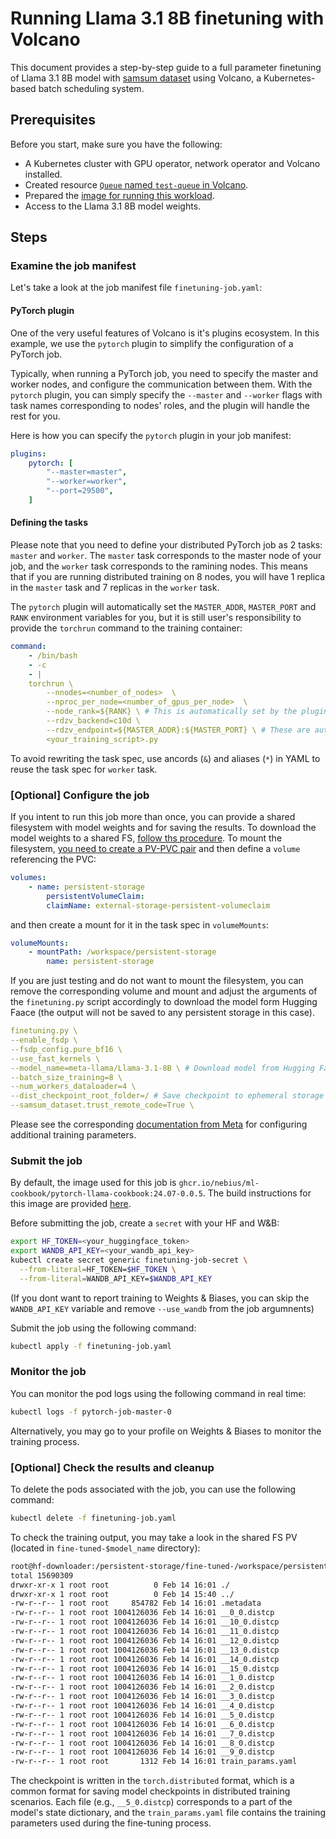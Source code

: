 # Running Llama 3.1 8B finetuning with Volcano
This document provides a step-by-step guide to a full parameter finetuning of Llama 3.1 8B model with [samsum dataset](https://huggingface.co/datasets/Samsung/samsum) using Volcano, a Kubernetes-based batch scheduling system.
## Prerequisites

Before you start, make sure you have the following:
- A Kubernetes cluster with GPU operator, network operator and Volcano installed.
- Created resource [`Queue` named `test-queue` in Volcano](../queue.yaml).
- Prepared the [image for running this workload](../../workload-samples/llama-cookbook/Dockerfile).
- Access to the Llama 3.1 8B model weights.

## Steps

### Examine the job manifest
Let's take a look at the job manifest file `finetuning-job.yaml`:

#### PyTorch plugin
One of the very useful features of Volcano is it's plugins ecosystem. In this example, we use the `pytorch` plugin to simplify the configuration of a PyTorch job.

Typically, when running a PyTorch job, you need to specify the master and worker nodes, and configure the communication between them. With the `pytorch` plugin, you can simply specify the `--master` and `--worker` flags with task names corresponding to nodes' roles, and the plugin will handle the rest for you.

Here is how you can specify the `pytorch` plugin in your job manifest:
```yaml
plugins:
    pytorch: [
        "--master=master",
        "--worker=worker",
        "--port=29500", 
    ]
```
#### Defining the tasks

Please note that you need to define your distributed PyTorch job as 2 tasks: `master` and `worker`. The `master` task corresponds to the master node of your job, and the `worker` task corresponds to the ramining nodes. This means that if you are running distributed training on 8 nodes, you will have 1 replica in the `master` task and 7 replicas in the  `worker` task.

The `pytorch` plugin will automatically set the `MASTER_ADDR`, `MASTER_PORT` and `RANK` environment variables for you, but it is still user's responsibility to provide the `torchrun` command to the training container:
```yaml
command: 
    - /bin/bash
    - -c
    - |
    torchrun \
        --nnodes=<number_of_nodes>  \
        --nproc_per_node=<number_of_gpus_per_node>  \
        --node_rank=${RANK} \ # This is automatically set by the plugin
        --rdzv_backend=c10d \
        --rdzv_endpoint=${MASTER_ADDR}:${MASTER_PORT} \ # These are automatically set by the plugin
        <your_training_script>.py
```

To avoid rewriting the task spec, use ancords (`&`) and aliases (`*`) in YAML to reuse the task spec for `worker` task.
### [Optional] Configure the job

If you intent to run this job more than once, you can provide a shared filesystem with model weights and for saving the results. To download the model weights to a shared FS, [follow ths procedure](../../common/hf-downloader/README.md). To mount the filesystem, [you need to create a PV-PVC pair](../../common/shared-filesystem-mount/README.md) and then define a `volume` referencing the PVC:
```yaml
volumes:
    - name: persistent-storage
        persistentVolumeClaim:
        claimName: external-storage-persistent-volumeclaim
```
and then create a mount for it in the task spec in `volumeMounts`:
```yaml
volumeMounts:
    - mountPath: /workspace/persistent-storage
        name: persistent-storage
```
If you are just testing and do not want to mount the filesystem, you can remove the corresponding volume and mount and adjust the arguments of the `finetuning.py` script accordingly to download the model form Hugging Faace (the output will not be saved to any persistent storage in this case).
```yaml
finetuning.py \
--enable_fsdp \
--fsdp_config.pure_bf16 \
--use_fast_kernels \
--model_name=meta-llama/Llama-3.1-8B \ # Download model from Hugging Face
--batch_size_training=8 \
--num_workers_dataloader=4 \
--dist_checkpoint_root_folder=/ # Save checkpoint to ephemeral storage in pod
--samsum_dataset.trust_remote_code=True \
```
Please see the corresponding [documentation from Meta](https://github.com/meta-llama/llama-cookbook/blob/faae2fd877995430906e1d0904131ecdaa89a604/getting-started/finetuning/README.md) for configuring additional training parameters.

### Submit the job

By default, the image used for this job is `ghcr.io/nebius/ml-cookbook/pytorch-llama-cookbook:24.07-0.0.5`. The build instructions for this image are provided [here](../../workload-samples/llama-cookbook/).

Before submitting the job, create a `secret` with your HF and W&B:
```bash
export HF_TOKEN=<your_huggingface_token>
export WANDB_API_KEY=<your_wandb_api_key>
kubectl create secret generic finetuning-job-secret \
  --from-literal=HF_TOKEN=$HF_TOKEN \
  --from-literal=WANDB_API_KEY=$WANDB_API_KEY
```
(If you dont want to report training to Weights & Biases, you can skip the `WANDB_API_KEY` variable and remove `--use_wandb` from the job argumnents)

Submit the job using the following command:
```bash
kubectl apply -f finetuning-job.yaml
```

### Monitor the job

You can monitor the pod logs using the following command in real time:
```bash
kubectl logs -f pytorch-job-master-0
```
Alternatively, you may go to your profile on Weights & Biases to monitor the training process.

### [Optional] Check the results and cleanup

To delete the pods associated with the job, you can use the following command:
```bash
kubectl delete -f finetuning-job.yaml
```

To check the training output, you may take a look in the shared FS PV (located in `fine-tuned-$model_name` directory):
```bash
root@hf-downloader:/persistent-storage/fine-tuned-/workspace/persistent-storage/models/meta-llama--Llama-3.1-8B# ll
total 15690309
drwxr-xr-x 1 root root          0 Feb 14 16:01 ./
drwxr-xr-x 1 root root          0 Feb 14 15:40 ../
-rw-r--r-- 1 root root     854782 Feb 14 16:01 .metadata
-rw-r--r-- 1 root root 1004126036 Feb 14 16:01 __0_0.distcp
-rw-r--r-- 1 root root 1004126036 Feb 14 16:01 __10_0.distcp
-rw-r--r-- 1 root root 1004126036 Feb 14 16:01 __11_0.distcp
-rw-r--r-- 1 root root 1004126036 Feb 14 16:01 __12_0.distcp
-rw-r--r-- 1 root root 1004126036 Feb 14 16:01 __13_0.distcp
-rw-r--r-- 1 root root 1004126036 Feb 14 16:01 __14_0.distcp
-rw-r--r-- 1 root root 1004126036 Feb 14 16:01 __15_0.distcp
-rw-r--r-- 1 root root 1004126036 Feb 14 16:01 __1_0.distcp
-rw-r--r-- 1 root root 1004126036 Feb 14 16:01 __2_0.distcp
-rw-r--r-- 1 root root 1004126036 Feb 14 16:01 __3_0.distcp
-rw-r--r-- 1 root root 1004126036 Feb 14 16:01 __4_0.distcp
-rw-r--r-- 1 root root 1004126036 Feb 14 16:01 __5_0.distcp
-rw-r--r-- 1 root root 1004126036 Feb 14 16:01 __6_0.distcp
-rw-r--r-- 1 root root 1004126036 Feb 14 16:01 __7_0.distcp
-rw-r--r-- 1 root root 1004126036 Feb 14 16:01 __8_0.distcp
-rw-r--r-- 1 root root 1004126036 Feb 14 16:01 __9_0.distcp
-rw-r--r-- 1 root root       1312 Feb 14 16:01 train_params.yaml
```

The checkpoint is written in the `torch.distributed` format, which is a common format for saving model checkpoints in distributed training scenarios. Each file (e.g., `__5_0.distcp`) corresponds to a part of the model's state dictionary, and the `train_params.yaml` file contains the training parameters used during the fine-tuning process.
